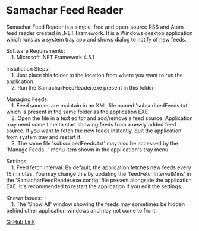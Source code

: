 # Samachar Feed Reader

Samachar Feed Reader is a simple, free and open-source RSS and Atom feed reader created in .NET Framework. It is a Windows desktop application which runs as a system tray app and shows dialog to notify of new feeds.

Software Requirements:  
	&emsp;1. Microsoft .NET Framework 4.5.1

Installation Steps:  
	&emsp;1. Just place this folder to the location from where you want to run the application.  
	&emsp;2. Run the SamacharFeedReader.exe present in this folder.  
	
Managing Feeds:  
	&emsp;1. Feed sources are maintain in an XML file named 'subscribedFeeds.txt' which is present in the same folder as the application EXE.  
	&emsp;2. Open the file in a text editor and add/remove a feed source. Application may need some time to start showing feeds from a newly added feed source. If you want to fetch the new feeds instantly, quit the application from system tray and restart it.  
	&emsp;3. The same file 'subscribedFeeds.txt' may also be accessed by the 'Manage Feeds...' menu item shown in the application's tray menu.
	
Settings:  
	&emsp;1. Feed fetch interval: By default, the application fetches new feeds every 15 minutes. You may change this by updating the 'feedFetchIntervalMins' in the 'SamacharFeedReader.exe.config' file present alongside the application EXE. It's recommended to restart the application if you edit the settings.  
	
Known Issues:  
	&emsp;1. The 'Show All' window showing the feeds may sometimes be hidden behind other application windows and may not come to front.  
	
[GitHub Link](https://github.com/kapil-dhaimade/SamacharFeedReader)
